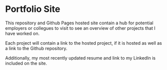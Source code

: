 # Portfolio Site

This repository and Github Pages hosted site contain a hub for potential employers or collegues to visit to see an overview of other projects that I have worked on. 

Each project will contain a link to the hosted project, if it is hosted as well as a link to the Github repository. 

Additionally, my most recently updated resume and link to my LinkedIn is included on the site. 